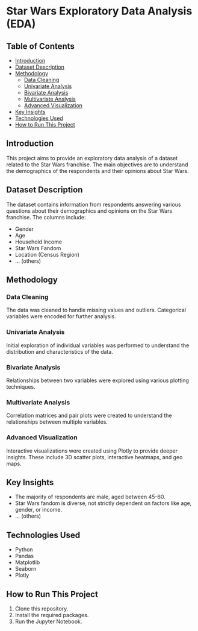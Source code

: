 # Star Wars Exploratory Data Analysis (EDA)

## Table of Contents
- [Introduction](#introduction)
- [Dataset Description](#dataset-description)
- [Methodology](#methodology)
  - [Data Cleaning](#data-cleaning)
  - [Univariate Analysis](#univariate-analysis)
  - [Bivariate Analysis](#bivariate-analysis)
  - [Multivariate Analysis](#multivariate-analysis)
  - [Advanced Visualization](#advanced-visualization)
- [Key Insights](#key-insights)
- [Technologies Used](#technologies-used)
- [How to Run This Project](#how-to-run-this-project)

## Introduction
This project aims to provide an exploratory data analysis of a dataset related to the Star Wars franchise. The main objectives are to understand the demographics of the respondents and their opinions about Star Wars.

## Dataset Description
The dataset contains information from respondents answering various questions about their demographics and opinions on the Star Wars franchise. The columns include:
- Gender
- Age
- Household Income
- Star Wars Fandom
- Location (Census Region)
- ... (others)

## Methodology

### Data Cleaning
The data was cleaned to handle missing values and outliers. Categorical variables were encoded for further analysis.

### Univariate Analysis
Initial exploration of individual variables was performed to understand the distribution and characteristics of the data.

### Bivariate Analysis
Relationships between two variables were explored using various plotting techniques.

### Multivariate Analysis
Correlation matrices and pair plots were created to understand the relationships between multiple variables.

### Advanced Visualization
Interactive visualizations were created using Plotly to provide deeper insights. These include 3D scatter plots, interactive heatmaps, and geo maps.

## Key Insights
- The majority of respondents are male, aged between 45-60.
- Star Wars fandom is diverse, not strictly dependent on factors like age, gender, or income.
- ... (others)

## Technologies Used
- Python
- Pandas
- Matplotlib
- Seaborn
- Plotly

## How to Run This Project
1. Clone this repository.
2. Install the required packages.
3. Run the Jupyter Notebook.

